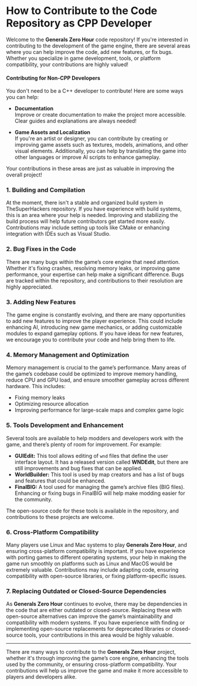 # **How to Contribute to the Code Repository as CPP Developer**

Welcome to the **Generals Zero Hour** code repository! If you're interested in contributing to the development of the
game engine, there are several areas where you can help improve the code, add new features, or fix bugs. Whether you
specialize in game development, tools, or platform compatibility, your contributions are highly valued!
<!-- markdownlint-disable -->

#### Contributing for Non-CPP Developers
<!-- markdownlint-enable -->

You don't need to be a C++ developer to contribute! Here are some ways you can help:

- **Documentation**  
  Improve or create documentation to make the project more accessible. Clear guides and explanations are always needed!

- **Game Assets and Localization**  
  If you're an artist or designer, you can contribute by creating or improving game assets such as textures, models,
  animations, and other visual elements. Additionally, you can help by translating the game into other languages or
  improve AI scripts to enhance gameplay.

Your contributions in these areas are just as valuable in improving the overall project!

### **1. Building and Compilation**

At the moment, there isn't a stable and organized build system in TheSuperHackers repository. If you have experience
with build systems, this is an area where your help is needed. Improving and stabilizing the build process will help
future contributors get started more easily. Contributions may include setting up tools like CMake or enhancing
integration with IDEs such as Visual Studio.

### **2. Bug Fixes in the Code**

There are many bugs within the game’s core engine that need attention. Whether it's fixing crashes, resolving memory
leaks, or improving game performance, your expertise can help make a significant difference. Bugs are tracked within the
repository, and contributions to their resolution are highly appreciated.

### **3. Adding New Features**

The game engine is constantly evolving, and there are many opportunities to add new features to improve the player
experience. This could include enhancing AI, introducing new game mechanics, or adding customizable modules to expand
gameplay options. If you have ideas for new features, we encourage you to contribute your code and help bring them to
life.

### **4. Memory Management and Optimization**

Memory management is crucial to the game’s performance. Many areas of the game’s codebase could be optimized to improve
memory handling, reduce CPU and GPU load, and ensure smoother gameplay across different hardware. This includes:

- Fixing memory leaks
- Optimizing resource allocation
- Improving performance for large-scale maps and complex game logic

### **5. Tools Development and Enhancement**

Several tools are available to help modders and developers work with the game, and there’s plenty of room for
improvement. For example:

- **GUIEdit:** This tool allows editing of `wnd` files that define the user interface layout. It has a released version
  called **WNDEdit**, but there are still improvements and bug fixes that can be applied.
- **WorldBuilder:** This tool is used by map creators and has a list of bugs and features that could be enhanced.
- **FinalBIG:** A tool used for managing the game’s archive files (BIG files). Enhancing or fixing bugs in FinalBIG will
  help make modding easier for the community.

The open-source code for these tools is available in the repository, and contributions to these projects are welcome.

### **6. Cross-Platform Compatibility**

Many players use Linux and Mac systems to play **Generals Zero Hour**, and ensuring cross-platform compatibility is
important. If you have experience with porting games to different operating systems, your help in making the game run
smoothly on platforms such as Linux and MacOS would be extremely valuable. Contributions may include adapting code,
ensuring compatibility with open-source libraries, or fixing platform-specific issues.

### **7. Replacing Outdated or Closed-Source Dependencies**

As **Generals Zero Hour** continues to evolve, there may be dependencies in the code that are either outdated or
closed-source. Replacing these with open-source alternatives can improve the game’s maintainability and compatibility
with modern systems. If you have experience with finding or implementing open-source replacements for deprecated
libraries or closed-source tools, your contributions in this area would be highly valuable.

---

There are many ways to contribute to the **Generals Zero Hour** project, whether it's through improving the game’s core
engine, enhancing the tools used by the community, or ensuring cross-platform compatibility. Your contributions will
help us improve the game and make it more accessible to players and developers alike.
